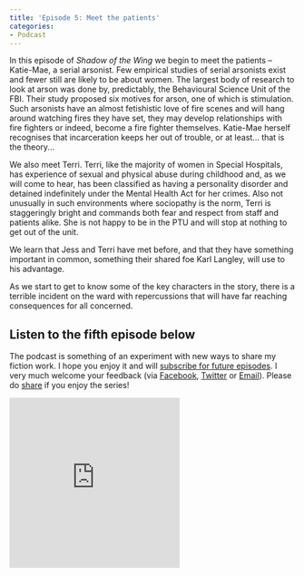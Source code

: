 ```yaml
---
title: 'Episode 5: Meet the patients'
categories:
- Podcast
---
```


In this episode of _Shadow of the Wing_ we begin to meet the patients – Katie-Mae, a serial arsonist.  Few empirical studies of serial arsonists exist and fewer still are likely to be about women.  The largest body of research to look at arson was done by, predictably, the Behavioural Science Unit of the FBI.  Their study proposed six motives for arson, one of which is stimulation.  Such arsonists have an almost fetishistic love of fire scenes and will hang around watching fires they have set, they may develop relationships with fire fighters or indeed, become a fire fighter themselves.  Katie-Mae herself recognises that incarceration keeps her out of trouble, or at least... that is the theory...

We also meet Terri.  Terri, like the majority of women in Special Hospitals, has experience of sexual and physical abuse during childhood and, as we will come to hear, has been classified as having a personality disorder and detained indefinitely under the Mental Health Act for her crimes.  Also not unusually in such environments where sociopathy is the norm, Terri is staggeringly bright and commands both fear and respect from staff and patients alike.  She is not happy to be in the PTU and will stop at nothing to get out of the unit.  

We learn that Jess and Terri have met before, and that they have something important in common, something their shared foe Karl Langley, will use to his advantage.

As we start to get to know some of the key characters in the story, there is a terrible incident on the ward with repercussions that will have far reaching consequences for all concerned.

## Listen to the fifth episode below

The podcast is something of an experiment with new ways to share my fiction work.  I hope you enjoy it and will [subscribe for future episodes](https://itunes.apple.com/gb/podcast/shadow-of-the-wing/id1099255231). I very much welcome your feedback (via [Facebook](https://facebook.com/antoniachain), [Twitter](https://twitter.com/antoniachain) or [Email](mailto:antoniachainuk@gmail.com)). Please do [share](#share) if you enjoy the series!

<iframe width="300" height="300" scrolling="no" frameborder="no" src="https://w.soundcloud.com/player/?url=https%3A//api.soundcloud.com/tracks/272093615&amp;auto_play=false&amp;hide_related=false&amp;show_comments=true&amp;show_user=true&amp;show_reposts=false&amp;visual=true"></iframe>
